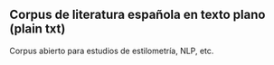 ## Corpus de literatura española en texto plano (plain txt)

Corpus abierto para estudios de estilometría, NLP, etc.

